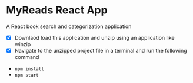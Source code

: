 # MyReads React App
A React book search and categorization application

- [x] Downlaod load this application and unzip using an application like winzip
- [x] Navigate to the unzipped project file in a terminal and run the following command
* `npm install`
* `npm start`
